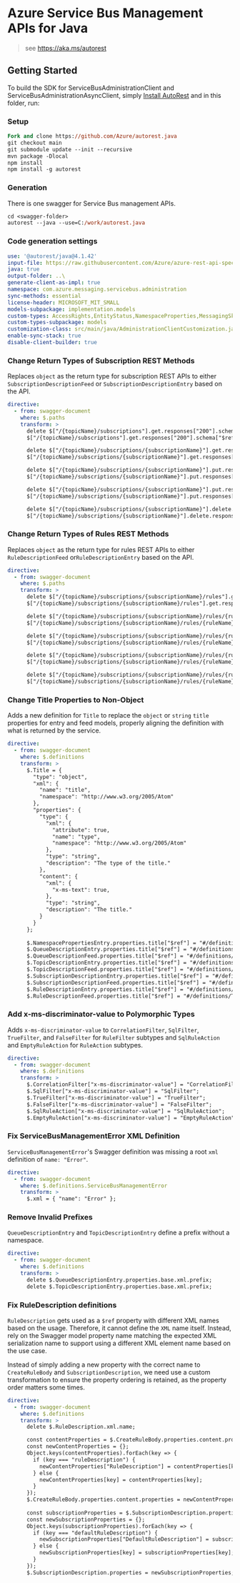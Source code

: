 # Azure Service Bus Management APIs for Java

> see https://aka.ms/autorest

## Getting Started

To build the SDK for ServiceBusAdministrationClient and ServiceBusAdministrationAsyncClient, simply [Install AutoRest](https://github.com/Azure/autorest/blob/master/docs/install/readme.md) and in this folder, run:

### Setup
```ps
Fork and clone https://github.com/Azure/autorest.java
git checkout main
git submodule update --init --recursive
mvn package -Dlocal
npm install
npm install -g autorest
```

### Generation

There is one swagger for Service Bus management APIs.

```ps
cd <swagger-folder>
autorest --java --use=C:/work/autorest.java
```

### Code generation settings
``` yaml
use: '@autorest/java@4.1.42'
input-file: https://raw.githubusercontent.com/Azure/azure-rest-api-specs/1d5723dc330e9749d5ded6cb9db5a309b3705fa4/specification/servicebus/data-plane/Microsoft.ServiceBus/stable/2021-05/servicebus.json
java: true
output-folder: ..\
generate-client-as-impl: true
namespace: com.azure.messaging.servicebus.administration
sync-methods: essential
license-header: MICROSOFT_MIT_SMALL
models-subpackage: implementation.models
custom-types: AccessRights,EntityStatus,NamespaceProperties,MessagingSku,NamespaceType
custom-types-subpackage: models
customization-class: src/main/java/AdministrationClientCustomization.java
enable-sync-stack: true
disable-client-builder: true
```

### Change Return Types of Subscription REST Methods

Replaces `object` as the return type for subscription REST APIs to either `SubscriptionDescriptionFeed` or
`SubscriptionDescriptionEntry` based on the API.

```yaml
directive:
  - from: swagger-document
    where: $.paths
    transform: >
      delete $["/{topicName}/subscriptions"].get.responses["200"].schema.type;
      $["/{topicName}/subscriptions"].get.responses["200"].schema["$ref"] = "#/definitions/SubscriptionDescriptionFeed";

      delete $["/{topicName}/subscriptions/{subscriptionName}"].get.responses["200"].schema.type;
      $["/{topicName}/subscriptions/{subscriptionName}"].get.responses["200"].schema["$ref"] = "#/definitions/SubscriptionDescriptionEntry";

      delete $["/{topicName}/subscriptions/{subscriptionName}"].put.responses["200"].schema.type;
      $["/{topicName}/subscriptions/{subscriptionName}"].put.responses["200"].schema["$ref"] = "#/definitions/SubscriptionDescriptionEntry";

      delete $["/{topicName}/subscriptions/{subscriptionName}"].put.responses["201"].schema.type;
      $["/{topicName}/subscriptions/{subscriptionName}"].put.responses["201"].schema["$ref"] = "#/definitions/SubscriptionDescriptionEntry";

      delete $["/{topicName}/subscriptions/{subscriptionName}"].delete.responses["200"].schema.type;
      $["/{topicName}/subscriptions/{subscriptionName}"].delete.responses["200"].schema["$ref"] = "#/definitions/SubscriptionDescriptionEntry";
```

### Change Return Types of Rules REST Methods

Replaces `object` as the return type for rules REST APIs to either `RuleDescriptionFeed` or`RuleDescriptionEntry` based 
on the API.

```yaml
directive:
  - from: swagger-document
    where: $.paths
    transform: >
      delete $["/{topicName}/subscriptions/{subscriptionName}/rules"].get.responses["200"].schema.type;
      $["/{topicName}/subscriptions/{subscriptionName}/rules"].get.responses["200"].schema["$ref"] = "#/definitions/RuleDescriptionFeed";

      delete $["/{topicName}/subscriptions/{subscriptionName}/rules/{ruleName}"].get.responses["200"].schema.type;
      $["/{topicName}/subscriptions/{subscriptionName}/rules/{ruleName}"].get.responses["200"].schema["$ref"] = "#/definitions/RuleDescriptionEntry";

      delete $["/{topicName}/subscriptions/{subscriptionName}/rules/{ruleName}"].put.responses["200"].schema.type;
      $["/{topicName}/subscriptions/{subscriptionName}/rules/{ruleName}"].put.responses["200"].schema["$ref"] = "#/definitions/RuleDescriptionEntry";

      delete $["/{topicName}/subscriptions/{subscriptionName}/rules/{ruleName}"].put.responses["201"].schema.type;
      $["/{topicName}/subscriptions/{subscriptionName}/rules/{ruleName}"].put.responses["201"].schema["$ref"] = "#/definitions/RuleDescriptionEntry";

      delete $["/{topicName}/subscriptions/{subscriptionName}/rules/{ruleName}"].delete.responses["200"].schema.type;
      $["/{topicName}/subscriptions/{subscriptionName}/rules/{ruleName}"].delete.responses["200"].schema["$ref"] = "#/definitions/RuleDescriptionEntry";
```

### Change Title Properties to Non-Object

Adds a new definition for `Title` to replace the `object` or `string` `title` properties for entry and feed models,
properly aligning the definition with what is returned by the service.

```yaml
directive:
  - from: swagger-document
    where: $.definitions
    transform: >
      $.Title = {
        "type": "object",
        "xml": {
          "name": "title",
          "namespace": "http://www.w3.org/2005/Atom"
        },
        "properties": {
          "type": {
            "xml": {
              "attribute": true,
              "name": "type",
              "namespace": "http://www.w3.org/2005/Atom"
            },
            "type": "string",
            "description": "The type of the title."
          },
          "content": {
            "xml": {
              "x-ms-text": true,
            },
            "type": "string",
            "description": "The title."
          }
        }
      };
      
      $.NamespacePropertiesEntry.properties.title["$ref"] = "#/definitions/Title";
      $.QueueDescriptionEntry.properties.title["$ref"] = "#/definitions/Title";
      $.QueueDescriptionFeed.properties.title["$ref"] = "#/definitions/Title";
      $.TopicDescriptionEntry.properties.title["$ref"] = "#/definitions/Title";
      $.TopicDescriptionFeed.properties.title["$ref"] = "#/definitions/Title";
      $.SubscriptionDescriptionEntry.properties.title["$ref"] = "#/definitions/Title";
      $.SubscriptionDescriptionFeed.properties.title["$ref"] = "#/definitions/Title";
      $.RuleDescriptionEntry.properties.title["$ref"] = "#/definitions/Title";
      $.RuleDescriptionFeed.properties.title["$ref"] = "#/definitions/Title";
```

### Add x-ms-discriminator-value to Polymorphic Types

Adds `x-ms-discriminator-value` to `CorrelationFilter`, `SqlFilter`, `TrueFilter`, and `FalseFilter` for `RuleFilter`
subtypes and `SqlRuleAction` and `EmptyRuleAction` for `RuleAction` subtypes.

```yaml
directive:
  - from: swagger-document
    where: $.definitions
    transform: >
      $.CorrelationFilter["x-ms-discriminator-value"] = "CorrelationFilter";
      $.SqlFilter["x-ms-discriminator-value"] = "SqlFilter";
      $.TrueFilter["x-ms-discriminator-value"] = "TrueFilter";
      $.FalseFilter["x-ms-discriminator-value"] = "FalseFilter";
      $.SqlRuleAction["x-ms-discriminator-value"] = "SqlRuleAction";
      $.EmptyRuleAction["x-ms-discriminator-value"] = "EmptyRuleAction";
```

### Fix ServiceBusManagementError XML Definition

`ServiceBusManagementError`'s Swagger definition was missing a root `xml` definition of `name: "Error"`.

```yaml
directive:
  - from: swagger-document
    where: $.definitions.ServiceBusManagementError
    transform: >
      $.xml = { "name": "Error" };
```

### Remove Invalid Prefixes

`QueueDescriptionEntry` and `TopicDescriptionEntry` define a prefix without a namespace.

```yaml
directive:
  - from: swagger-document
    where: $.definitions
    transform: >
      delete $.QueueDescriptionEntry.properties.base.xml.prefix;
      delete $.TopicDescriptionEntry.properties.base.xml.prefix;
```

### Fix RuleDescription definitions

`RuleDescription` gets used as a `$ref` property with different XML names based on the usage. Therefore, it cannot
define the `XML` name itself. Instead, rely on the Swagger model property name matching the expected XML serialization
name to support using a different XML element name based on the use case.

Instead of simply adding a new property with the correct name to `CreateRuleBody` and `SubscriptionDescription`, we need
use a custom transformation to ensure the property ordering is retained, as the property order matters some times.

```yaml
directive:
  - from: swagger-document
    where: $.definitions
    transform: >
      delete $.RuleDescription.xml.name;

      const contentProperties = $.CreateRuleBody.properties.content.properties;
      const newContentProperties = {};
      Object.keys(contentProperties).forEach(key => {
        if (key === "ruleDescription") {
          newContentProperties["RuleDescription"] = contentProperties[key];
        } else {
          newContentProperties[key] = contentProperties[key];
        }
      });
      $.CreateRuleBody.properties.content.properties = newContentProperties;
        
      const subscriptionProperties = $.SubscriptionDescription.properties;
      const newSubscriptionProperties = {};
      Object.keys(subscriptionProperties).forEach(key => {
        if (key === "defaultRuleDescription") {
          newSubscriptionProperties["DefaultRuleDescription"] = subscriptionProperties[key];
        } else {
          newSubscriptionProperties[key] = subscriptionProperties[key];
        }
      });
      $.SubscriptionDescription.properties = newSubscriptionProperties;
```
